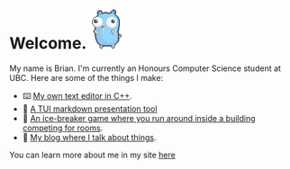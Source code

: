 # Welcome.<img src="Dancing Gopher.gif" alt="go-img" title="Simple Image" width="70"/>

My name is Brian. I'm currently an Honours Computer Science student at UBC. Here are some of the things I make:

- ⌨️ [My own text editor in C++](https://github.com/BrianAnakPintar/step-writer).
- 🐸 [A TUI markdown presentation tool](https://github.com/BrianAnakPintar/frosch)
- 🏃 [An ice-breaker game where you run around inside a building competing for rooms](https://github.com/BrianAnakPintar/RoomRival).
- 📖 [My blog where I talk about things](https://www.brianmoniaga.com/Blog).

You can learn more about me in my site [here](https://brianmoniaga.com/)

